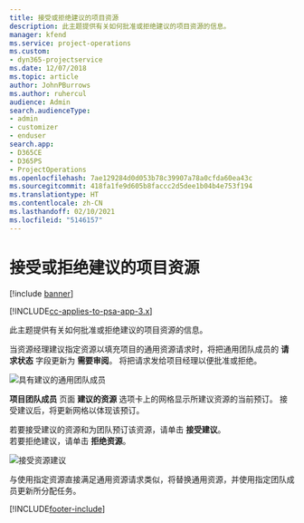 ```yaml
---
title: 接受或拒绝建议的项目资源
description: 此主题提供有关如何批准或拒绝建议的项目资源的信息。
manager: kfend
ms.service: project-operations
ms.custom:
- dyn365-projectservice
ms.date: 12/07/2018
ms.topic: article
author: JohnPBurrows
ms.author: ruhercul
audience: Admin
search.audienceType:
- admin
- customizer
- enduser
search.app:
- D365CE
- D365PS
- ProjectOperations
ms.openlocfilehash: 7ae129284d0d053b78c39907a78a0cfda60ea43c
ms.sourcegitcommit: 418fa1fe9d605b8faccc2d5dee1b04b4e753f194
ms.translationtype: HT
ms.contentlocale: zh-CN
ms.lasthandoff: 02/10/2021
ms.locfileid: "5146157"
---
```

# <a name="accept-or-reject-a-proposed-project-resource"></a>接受或拒绝建议的项目资源

[!include [banner](../includes/psa-now-project-operations.md)]

[!INCLUDE[cc-applies-to-psa-app-3.x](../includes/cc-applies-to-psa-app-3x.md)]

此主题提供有关如何批准或拒绝建议的项目资源的信息。

当资源经理建议指定资源以填充项目的通用资源请求时，将把通用团队成员的 **请求状态** 字段更新为 **需要审阅**。 将把请求发给项目经理以便批准或拒绝。

![具有建议的通用团队成员](media/RM-how-to-19.png)

**项目团队成员** 页面 **建议的资源** 选项卡上的网格显示所建议资源的当前预订。 接受建议后，将更新网格以体现该预订。 

若要接受建议的资源和为团队预订该资源，请单击 **接受建议**。  
若要拒绝建议，请单击 **拒绝资源**。

![接受资源建议](media/RM-how-to-20.png) 

与使用指定资源直接满足通用资源请求类似，将替换通用资源，并使用指定团队成员更新所分配任务。


[!INCLUDE[footer-include](../includes/footer-banner.md)]